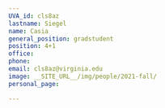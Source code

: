 ```yaml
---
UVA_id: cls8az
lastname: Siegel
name: Casia
general_position: gradstudent
position: 4+1
office: 
phone:  
email: cls8az@virginia.edu
image: __SITE_URL__/img/people/2021-fall/
personal_page: 

---
```


